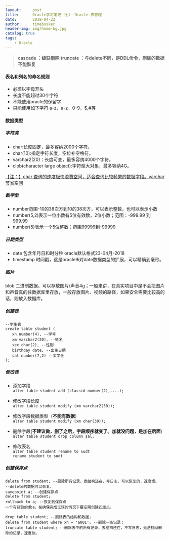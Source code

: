 ```yaml
---
layout:     post
title:      Oracle学习笔记（七）—Oracle-表管理
date:       2018-04-23
author:     timebusker
header-img: img/home-bg.jpg
catalog: true
tags:
    - Oracle
---
```


> **cascade ：级联删除**
> **truncate ：与delete不同，是DDL命令，删除的数据不能恢复**

#### 表名和列名的命名规则  
- 必须以字母开头  
- 长度不能超过30个字符   
- 不能使用oracle的保留字  
- 只能使用如下字符 a-z，a-z，0-9，$,#等  

#### 数据类型

##### 字符类
- char:长度固定，最多容纳2000个字符。
- char(10):指定字符长度，空位补空格符。
- varchar2(20)：长度可变，最多容纳4000个字符。  
- clob(character large object):字符型大对象，最多容纳4G。  

[【注：】char 查询的速度极快浪费空间，适合查询比较频繁的数据字段。varchar 节省空间](#)

##### 数字型 
- number范围-10的38次方到10的38次方，可以表示整数，也可以表示小数
- number(5,2)表示一位小数有5位有效数，2位小数；范围：-999.99 到999.99
- number(5)表示一个5位整数；范围99999到-99999

##### 日期类型
- date 包含年月日和时分秒 oracle默认格式23-04月-2018 
- timestamp 时间戳，这是oracle9i对date数据类型的扩展，可以精确到毫秒。  

##### 图片 
blob 二进制数据，可以存放图片/声音4g；一般来讲，在真实项目中是不会把图片和声音真的往数据库里存放，一般存放图片、视频的路径，如果安全需要比较高的话，则放入数据库。

##### 创建表
```
--学生表
create table student (
   xh number(4), --学号
   xm varchar2(20), --姓名
   sex char(2), --性别
   birthday date, --出生日期
   sal number(7,2) --奖学金
);
```

##### 修改表  
- 添加字段      
  `alter table student add (classid number(2),....);`

- 修改字段长度     
  `alter table student modify (xm varchar2(30));`

- 修改字段数据类型（**不能有数据**）     
  `alter table student modify (xm char(30));`

- 删除字段(**不建议做，删了之后，字段顺序就变了。加就没问题，是加在后面**)     
  `alter table student drop column sal;`

- 修改表名     
  `alter table student rename to sudt`     
  `rename student to sudt`   

##### 创建保存点  
```
delete from student; --删除所有记录，表结构还在，写日志，可以恢复的，速度慢。
--delete的数据可以恢复。
savepoint a; --创建保存点
delete from student;
rollback to a; --恢复到保存点
一个有经验的dba，在确保完成无误的情况下要定期创建还原点。

drop table student; --删除表的结构和数据；
delete from student where xh = 'a001'; --删除一条记录；
truncate table student; --删除表中的所有记录，表结构还在，不写日志，无法找回删除的记录，速度快。
```



